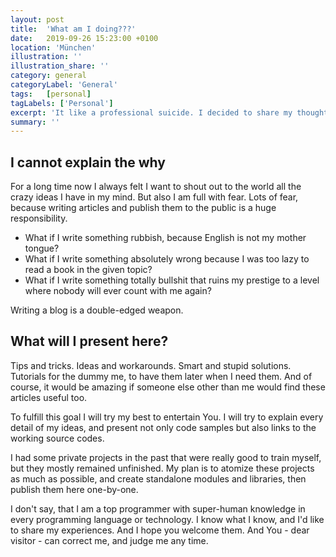 ```yaml
---
layout: post
title:  'What am I doing???'
date:   2019-09-26 15:23:00 +0100
location: 'München'
illustration: ''
illustration_share: ''
category: general
categoryLabel: 'General'
tags:   [personal]
tagLabels: ['Personal']
excerpt: 'It like a professional suicide. I decided to share my thoughts in various IT-related topics. Maybe a good idea, maybe not. The people of the Internet will judge me.'
summary: ''
---
```


## I cannot explain the why

For a long time now I always felt I want to shout out to the world all the crazy ideas I have in my mind.
But also I am full with fear. Lots of fear, because writing articles and publish them to the public is a
huge responsibility.

* What if I write something rubbish, because English is not my mother tongue? 
* What if I write something absolutely wrong because I was too lazy to read a book in the given topic? 
* What if I write something totally bullshit that ruins my prestige to a level where nobody will ever count with me again?

Writing a blog is a double-edged weapon.

## What will I present here?

Tips and tricks. Ideas and workarounds. Smart and stupid solutions. Tutorials for the dummy me, to have them later 
when I need them. And of course, it would be amazing if someone else other than me would find these articles useful too. 

To fulfill this goal I will try my best to entertain You. I will try to explain every detail of my ideas, and present not only 
code samples but also links to the working source codes.

I had some private projects in the past that were really good to train myself, but they mostly remained unfinished. 
My plan is to atomize these projects as much as possible, and create standalone modules and libraries, then publish 
them here one-by-one.

I don't say, that I am a top programmer with super-human knowledge in every programming language or technology. I know
what I know, and I'd like to share my experiences. And I hope you welcome them. And You - dear visitor - can correct 
me, and judge me any time.   

